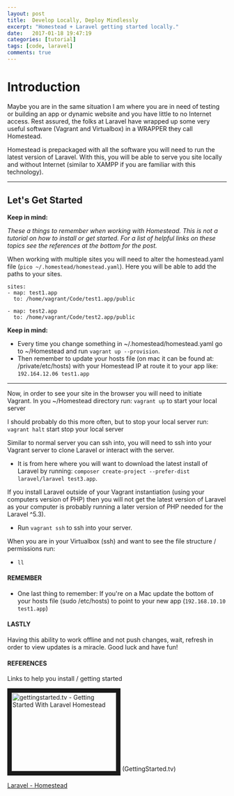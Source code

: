 ```yaml
---
layout: post
title:  Develop Locally, Deploy Mindlessly
excerpt: "Homestead + Laravel getting started locally."
date:   2017-01-18 19:47:19
categories: [tutorial]
tags: [code, laravel]
comments: true
---
```


#  Introduction
Maybe you are in the same situation I am where you
are in need of testing or building an app or dynamic
website and you have little to no Internet access. Rest
assured, the folks at Laravel have wrapped up some very useful
software (Vagrant and Virtualbox) in a WRAPPER they call Homestead.

Homestead is prepackaged with all the software you will need
to run the latest version of Laravel. With this, you will be
able to serve you site locally and without Internet (similar
to XAMPP if you are familiar with this technology).

---

## Let's Get Started

__Keep in mind:__

*These a things to remember when working with Homestead.  This is not a tutorial on how to install or get started. For a list of helpful links on these topics see the references at the bottom for the post.*

When working with multiple sites you will need to alter the homestead.yaml file (`pico ~/.homestead/homestead.yaml`). Here you will be able to add the paths to your sites.

```
sites:
- map: test1.app
  to: /home/vagrant/Code/test1.app/public

- map: test2.app
  to: /home/vagrant/Code/test2.app/public
```

__Keep in mind:__
- Every time you change something in ~/.homestead/homestead.yaml go to ~/Homestead and run `vagrant up --provision`.
- Then remember to update your hosts file (on mac it can be found at: /private/etc/hosts) with your Homestead IP at route it to your app like:
`192.164.12.06 test1.app`

---

Now, in order to see your site in the browser you will need to initiate Vagrant. In you ~/Homestead directory run:
`vagrant up` to start your local server

I should probably do this more often, but to stop your local server run:
`vagrant halt` start stop your local server

Similar to normal server you can ssh into, you will need to ssh into your Vagrant server to clone Laravel or interact with the server.

- It is from here where you will want to download the latest install of Laravel by running: `composer create-project --prefer-dist laravel/laravel test3.app`.

If you install Laravel outside of your Vagrant instantiation (using your computers version of PHP) then you will not get the latest version of Laravel as your computer is probably running a later version of PHP needed for the Laravel ^5.3).
- Run `vagrant ssh` to ssh into your server.

When you are in your Virtualbox (ssh) and want to see the file structure / permissions run:
- `ll`

#### REMEMBER
- One last thing to remember: If you're on a Mac update the bottom of your hosts file (sudo /etc/hosts) to point to your new app (`192.168.10.10 test1.app`)

#### LASTLY
Having this ability to work offline and not push changes, wait, refresh in order to view updates is a miracle. Good luck and have fun!


#### REFERENCES
Links to help you install / getting started

<a href="http://www.youtube.com/watch?feature=player_embedded&v=NcIPANwBghU" target="_blank"><img src="http://img.youtube.com/vi/NcIPANwBghU/0.jpg" alt="gettingstarted.tv - Getting Started With Laravel Homestead" width="240" height="180" border="10" /></a>
(GettingStarted.tv)

[Laravel - Homestead](https://laravel.com/docs/5.4/homestead)